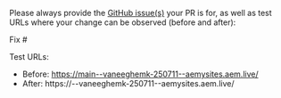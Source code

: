 Please always provide the [GitHub issue(s)](../issues) your PR is for, as well as test URLs where your change can be observed (before and after):

Fix #<gh-issue-id>

Test URLs:
- Before: https://main--vaneeghemk-250711--aemysites.aem.live/
- After: https://<branch>--vaneeghemk-250711--aemysites.aem.live/
